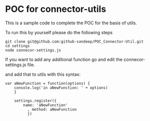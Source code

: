 # POC for connector-utils

This is a sample code to complete the POC for the basis of utils.

To run this by yourself please do the following steps

```
git clone git@github.com:github-sandeep/POC_Connector-Util.git
cd settings
node connecor-settings.js
```
If you want to add any additional function go and edit the connecor-settings.js file.

and add that to utils with this syntax:
```
var aNewFunction = function(options) {
    console.log('in aNewFunction: ' + options)
    }
    
    settings.register({
        name: 'aNewFunction'
          , method: aNewFunction
          })
 ```

